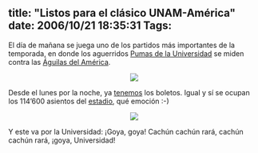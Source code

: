 title: "Listos para el clásico UNAM-América"
date: 2006/10/21 18:35:31
Tags:
---
<p>El día de mañana se juega uno de los partidos más importantes de la temporada, en donde los aguerridos <a target="_blank" href="http://en.wikipedia.org/wiki/Pumas_UNAM">Pumas de la Universidad</a> se miden contra las <a target="_blank" href="http://en.wikipedia.org/wiki/Club_Am%C3%A9rica">Águilas del América</a>.
</p>
<p align="center"><img src="http://www.damog.net/files/misc/partido-tm.jpg"/></p>
<p align="left">Desde el lunes por la noche, ya <a target="_blank" href="http://raquelhernandez.net/">tenemos</a> los boletos. Igual y sí se ocupan los 114&#8217;600 asientos del <a target="_blank" href="http://en.wikipedia.org/wiki/Estadio_Azteca">estadio</a>, qué emoción :-)</p>
<p align="center"><a target="_blank" href="http://www.damog.net/files/misc/boletos-america-pumas.jpg"><img src="http://www.damog.net/files/misc/boletos-america-pumas-mini.jpg"/></a></p>
<p>Y este va por la Universidad: ¡Goya, goya! Cachún cachún rará, cachún cachún rará, ¡goya, Universidad! </p>

